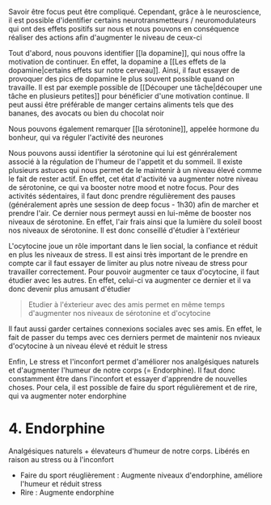 
Savoir être focus peut être compliqué. Cependant, grâce à le neuroscience, il est possible d'identifier certains neurotransmetteurs / neuromodulateurs qui ont des effets positifs sur nous et nous pouvons en conséquence réaliser des actions afin d'augmenter le niveau de ceux-ci

Tout d'abord, nous pouvons identifier [[la dopamine]], qui nous offre la motivation de continuer. En effet, la dopamine a [[Les effets de la dopamine|certains effets sur notre cerveau]]. Ainsi, il faut essayer de provoquer des pics de dopamine le plus souvent possible quand on travaille. Il est par exemple possible de [[Découper une tâche|découper une tâche en plusieurs petites]] pour bénéficier d'une motivation continue. Il peut aussi être préférable de manger certains aliments tels que des bananes, des avocats ou bien du chocolat noir

Nous pouvons également remarquer [[la sérotonine]], appelée hormone du bonheur, qui va réguler l'activité des neurones

Nous pouvons aussi identifier la sérotonine qui lui est génréralement associé à la régulation de l'humeur de l'appetit et du sommeil. Il existe plusieurs astuces qui nous permet de le maintenir à un niveau élevé comme le fait de rester actif. En effet, cet état d'activité va augmenter notre niveau de sérotonine, ce qui va booster notre mood et notre focus. Pour des activités sédentaires, il faut donc prendre régulièrement des pauses (généralement après une session de deep focus - 1h30) afin de marcher et prendre l'air. Ce dernier nous permeyt aussi en lui-même de booster nos niveaux de sérotonine. En effet, l'air frais ainsi que la lumière du soleil boost nos niveaux de sérotonine. Il est donc conseillé d'étudier à l'extérieur

L'ocytocine joue un rôle important dans le lien social, la confiance et réduit en plus les niveaux de stress. Il est ainsi très important de le prendre en compte car il faut essayer de limiter au plus notre niveau de stress pour travailler correctement. Pour pouvoir augmenter ce taux d'ocytocine, il faut étudier avec les autres. En effet, celui-ci va augmenter ce dernier et il va donc devenir plus amusant d'étudier

> Etudier à l'éxterieur avec des amis permet en même temps d'augmenter nos niveaux de sérotonine et d'ocytocine

Il faut aussi garder certaines connexions sociales avec ses amis. En effet, le fait de passer du temps avec ces derniers permet de maintenir nos nvieaux d'ocytocine à un niveau élevé et réduit le stress

Enfin, Le stress et l'inconfort permet d'améliorer nos analgésiques naturels et d'augmenter l'humeur de notre corps (= Endorphine). Il faut donc constamment être dans l'inconfort et essayer d'apprendre de nouvelles choses. Pour cela, il est possible de faire du sport régulièrement et de rire, qui va augmenter noter endorphine


# 4. Endorphine
Analgésiques naturels + élevateurs d'humeur de notre corps. Libérés en raison au stress ou à l'inconfort
- Faire du sport réuglièrement : Augmente niveaux d'endorphine, améliore l'humeur et réduit stress
- Rire : Augmente endorphine